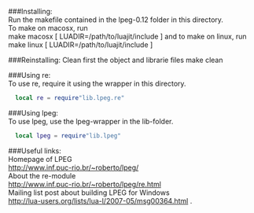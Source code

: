 ###Installing:  
  Run the makefile contained in the lpeg-0.12 folder in this directory.  
  To make on macosx, run  
       make macosx [ LUADIR=/path/to/luajit/include ]
  and to make on linux, run  
       make linux  [ LUADIR=/path/to/luajit/include ]
  
###Reinstalling:
  Clean first the object and librarie files
  make clean

###Using re:  
  To use re, require it using the wrapper in this directory.
  ``` lua
    local re = require"lib.lpeg.re"
  ```  
  
###Using lpeg:  
  To use lpeg, use the lpeg-wrapper in the lib-folder.  
  ``` lua
    local lpeg = require"lib.lpeg"
  ```  
  
###Useful links:  
  Homepage of LPEG  
    http://www.inf.puc-rio.br/~roberto/lpeg/  
  About the re-module  
    http://www.inf.puc-rio.br/~roberto/lpeg/re.html  
  Mailing list post about building LPEG for Windows  
    http://lua-users.org/lists/lua-l/2007-05/msg00364.html  .
